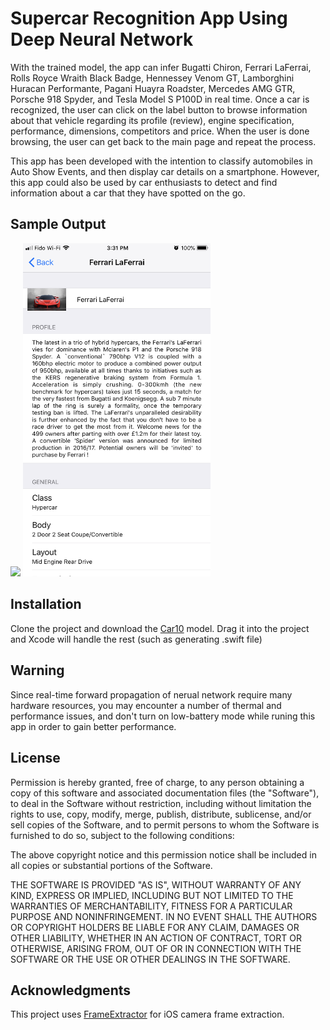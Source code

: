 # Supercar Recognition App Using Deep Neural Network

With the trained model, the app can infer Bugatti Chiron, Ferrari LaFerrai, Rolls Royce Wraith Black Badge, Hennessey Venom GT, Lamborghini Huracan Performante, Pagani Huayra Roadster, Mercedes AMG GTR, Porsche 918 Spyder, and Tesla Model S P100D in real time. Once a car is recognized, the user can click on the label button to browse information about that vehicle regarding its profile (review), engine specification, performance, dimensions, competitors and price. When the user is done browsing, the user can get back to the main page and repeat the process. 

This app has been developed with the intention to classify automobiles in Auto Show Events, and then display car details on a smartphone. However, this app could also be used by car enthusiasts to detect and find information about a car that they have spotted on the go.


## Sample Output

<img src="./demo1.jpg" width="300">     <img src="./demo2.jpg" width="300">


## Installation

Clone the project and download the [Car10]() model. Drag it into  the project and Xcode will handle the rest (such as generating .swift file) 


## Warning 

Since real-time forward propagation of nerual network require many hardware resources, you may encounter a number of thermal and performance issues, and don't turn on low-battery mode while runing this app in order to gain better performance.


## License

Permission is hereby granted, free of charge, to any person obtaining a copy of this software and associated documentation files (the "Software"), to deal in the Software without restriction, including without limitation the rights to use, copy, modify, merge, publish, distribute, sublicense, and/or sell copies of the Software, and to permit persons to whom the Software is furnished to do so, subject to the following conditions:

The above copyright notice and this permission notice shall be included in all copies or substantial portions of the Software.

THE SOFTWARE IS PROVIDED "AS IS", WITHOUT WARRANTY OF ANY KIND, EXPRESS OR IMPLIED, INCLUDING BUT NOT LIMITED TO THE WARRANTIES OF MERCHANTABILITY, FITNESS FOR A PARTICULAR PURPOSE AND NONINFRINGEMENT. IN NO EVENT SHALL THE AUTHORS OR COPYRIGHT HOLDERS BE LIABLE FOR ANY CLAIM, DAMAGES OR OTHER LIABILITY, WHETHER IN AN ACTION OF CONTRACT, TORT OR OTHERWISE, ARISING FROM, OUT OF OR IN CONNECTION WITH THE SOFTWARE OR THE USE OR OTHER DEALINGS IN THE SOFTWARE.


## Acknowledgments

This project uses [FrameExtractor](https://github.com/b-r-o/FrameExtractor) for iOS camera frame extraction.

